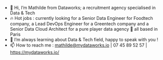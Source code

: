 - 👋 Hi, I’m Mathilde from Dataworks; a recruitment agency specialised in Data & Tech
- 🔥 Hot jobs : currently looking for a Senior Data Engineer for Foodtech company, a Lead DevOps Engineer for a Greentech company and a Senior Data Cloud Architect for a pure player data agency 📍 all based in Paris 
- 🌱 I’m always learning about Data & Tech field, happy to speak with you !
- 📫 How to reach me : mathilde@mydataworks.io | 07 45 89 52 57 | https://mydataworks.io/

<!---
mathildedataworks/mathildedataworks is a ✨ special ✨ repository because its `README.md` (this file) appears on your GitHub profile.
You can click the Preview link to take a look at your changes.
--->
